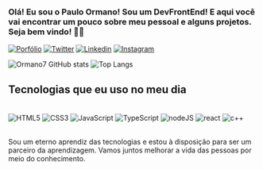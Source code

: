 ### Olá! Eu sou o Paulo Ormano! Sou um DevFrontEnd! E aqui você vai encontrar um pouco sobre meu pessoal e alguns projetos. Seja bem vindo! 👨‍💻

[![Porfólio](https://img.shields.io/badge/website-000000?style=for-the-badge&logo=About.me&logoColor=white)](https://ormano7.github.io/developerfrontend/)
[![Twitter](https://img.shields.io/badge/Twitter-1DA1F2?style=for-the-badge&logo=twitter&logoColor=white)](https://twitter.com/7Ormano?t=PXZ3ALcUmLBoS-TWmI38HA&s=09)
[![Linkedin](https://img.shields.io/badge/LinkedIn-0077B5?style=for-the-badge&logo=linkedin&logoColor=white)](https://www.linkedin.com/in/pauloormano?lipi=urn%3Ali%3Apage%3Ad_flagship3_profile_view_base_contact_details%3BcpCmXy1dTZy6mDN5jHzrbg%3D%3D)
[![Instagram](https://img.shields.io/badge/Instagram-E4405F?style=for-the-badge&logo=instagram&logoColor=white)](https://instagram.com/pauloormano?igshid=NGExMmI2YTkyZg==)


![Ormano7 GitHub stats](https://github-readme-stats.vercel.app/api?username=ormano7&show_icons=true&theme=tokyonight)
![Top Langs](https://github-readme-stats.vercel.app/api/top-langs/?username=ormano7&layout=compact)

## Tecnologias que eu uso no meu dia 

<div style="display: inline_block"></br>
    <img align="center" alt="HTML5" src="https://img.shields.io/badge/HTML5-E34F26?style=for-the-badge&logo=html5&logoColor=white" />
    <img align="center" alt="CSS3" src="https://img.shields.io/badge/CSS3-1572B6?style=for-the-badge&logo=css3&logoColor=white" />
    <img align="center" alt="JavaScript" src="https://img.shields.io/badge/JavaScript-323330?style=for-the-badge&logo=javascript&logoColor=F7DF1E" />
     <img align="center" alt="TypeScript" src="https://img.shields.io/badge/TypeScript-007ACC?style=for-the-badge&logo=typescript&logoColor=white" />
    <img align="center" alt="nodeJS" src="https://img.shields.io/badge/Node.js-43853D?style=for-the-badge&logo=node.js&logoColor=white" />
    <img align="center" alt="react" src="https://img.shields.io/badge/React-20232A?style=for-the-badge&logo=react&logoColor=61DAF" />
    <img align="center" alt="c++" src="https://img.shields.io/badge/C%2B%2B-00599C?style=for-the-badge&logo=c%2B%2B&logoColor=white" />
</div></br>

Sou um eterno aprendiz das tecnologias e estou à disposição para ser um parceiro da aprendizagem. Vamos juntos melhorar a vida das pessoas por meio do conhecimento.

